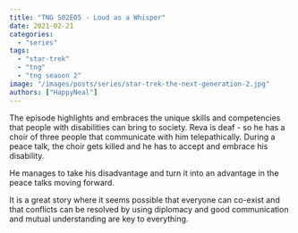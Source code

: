 ```yaml
---
title: "TNG S02E05 - Loud as a Whisper"
date: 2021-02-21
categories: 
  - "series"
tags: 
  - "star-trek"
  - "tng"
  - "tng season 2"
image: "/images/posts/series/star-trek-the-next-generation-2.jpg"
authors: ["HappyNeal"]
---
```


The episode highlights and embraces the unique skills and competencies that people with disabilities can bring to society. Reva is deaf - so he has a choir of three people that communicate with him telepathically. During a peace talk, the choir gets killed and he has to accept and embrace his disability.

He manages to take his disadvantage and turn it into an advantage in the peace talks moving forward.

It is a great story where it seems possible that everyone can co-exist and that conflicts can be resolved by using diplomacy and good communication and mutual understanding are key to everything.
